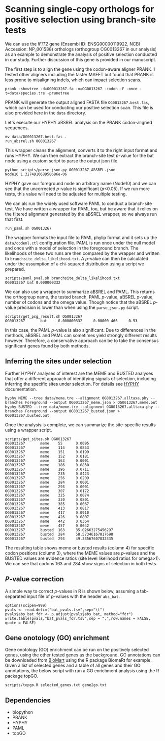 # Scanning single-copy orthologs for positive selection using branch-site tests

We can use the *IFIT2* gene (Ensembl ID: ENSG00000119922, NCBI Accession: NP_001538) orthologs (orthogroup OG0013267 in our analysis) as an example to demonstrate the analysis of positive selection conducted in our study. Further discussion of this gene is provided in our manuscript. 

The first step is to align the gene using the codon-aware aligner PRANK. I tested other aligners including the faster MAFFT but found that PRANK is less prone to misaligning indels, which can impact selection scans.

```
prank -showtree -d=OG0013267.fa -o=OG0013267 -codon -F -once -t=data/species.tre -prunetree
```

PRANK will generate the output aligned FASTA file `OG0013267.best.fas`, which can be used for conducting our positive selection scan. This file is also provided here in the `data` directory.

Let's execute our HYPHY aBSREL analysis on the PRANK codon-aligned sequences.

```
mv data/OG0013267.best.fas . 
run_absrel.sh OG0013267
```

This wrapper cleans the alignment, converts it to the right input format and runs HYPHY. We can then extract the branch-site test *p*-value for the bat node using a custom script to parse the output json file.
```
python scripts/parse_json.py OG0013267_ABSREL.json
Node10 1.327491068958686e-06
```
HYPHY gave our foreground node an arbitrary name (Node10) and we can see that the uncorrected *p*-value is significant (*p*<0.05). If we run more tests, this value will need to be adjusted for multiple testing.

We can als run the widely used software PAML to conduct a branch-site test. We have written a wrapper for PAML too, but be aware that it relies on the filtered alignment generated by the aBSREL wrapper, so we always run that first.

```
run_paml.sh OG0013267
```

The wrapper formats the input file to PAML phylip format and it sets up the `data/codeml.ctl` configuration file. PAML is run once under the null model and once with a model of selection in the foreground branch. The likelihoods of these two runs are then compared by the wrapper and written to `branchsite_delta_likelihood.txt`. A *p*-value can then be calculated under the assumption of a chi-squared distribution using a script we prepared.

```
scripts/paml_pval.sh branchsite_delta_likelihood.txt
OG0013267 bat 0.000000332
```

We can also use a wrapper to summarize aBSREL and PAML. This returns the orthogroup name, the tested branch, PAML *p*-value, aBSREL *p*-value, number of codons and the omega value. Though notice that the aBSREL *p*-value precision is lower than when using the `parse_json.py` script.

```
scripts/get_psg_result.sh OG0013267
OG0013267       bat     0.000000332     0.00000 466     0.53
```

In this case, the PAML *p*-value is also significant. Due to differences in the methods, aBSREL and PAML can sometimes yield strongly different results however. Therefore, a conservative approach can be to take the consensus significant genes found by both methods.

## Inferring the sites under selection

Further HYPHY analyses of interest are the MEME and BUSTED analyses that offer a different approach of identifying signals of selection, including inferring the specific sites under selection. For details see [HYPHY](http://hyphy.org/) documentation.

```
hyphy MEME --tree data/meme.tre --alignment OG0013267.alltaxa.phy --branches Foreground --output OG0013267_meme.json > OG0013267.meme.out
hyphy BUSTED --tree data/meme.tre --alignment OG0013267.alltaxa.phy --branches Foreground --output OG0013267_busted.json > OG0013267.busted.out
```

Once the analysis is complete, we can summarize the site-specific results using a wrapper script.

```
scripts/get_sites.sh OG0013267
OG0013267       meme    55      0.0095
OG0013267       meme    114     0.0853
OG0013267       meme    151     0.0199
OG0013267       meme    152     0.0181
OG0013267       meme    163     0.0001
OG0013267       meme    186     0.0830
OG0013267       meme    196     0.0711
OG0013267       meme    235     0.0423
OG0013267       meme    256     0.0209
OG0013267       meme    284     0.0001
OG0013267       meme    293     0.0001
OG0013267       meme    307     0.0172
OG0013267       meme    325     0.0074
OG0013267       meme    330     0.0801
OG0013267       meme    385     0.0067
OG0013267       meme    413     0.0817
OG0013267       meme    417     0.0910
OG0013267       meme    426     0.0807
OG0013267       meme    442     0.0364
OG0013267       meme    457     0.0042
OG0013267       busted  163     35.02663275456297
OG0013267       busted  284     58.57346167017698
OG0013267       busted  293     49.33567607832335
```

The resulting table shows meme or busted results (column 4) for specific codon positions (column 3), where the MEME values are *p*-values and the BUSTED values are evidence ratios (site level likelihood ratios for omega>1). We can see that codons 163 and 284 show signs of selection in both tests.

## *P*-value correction

A simple way to correct *p*-values in R is shown below, assuming a tab-separated input file of *p*-values with the header `abs_bat`.
```
options(scipen=999)
pvals <- read.delim("bat_pvals.tsv",sep="\t")
pvals$abs_bat_fdr <- p.adjust(pvals$abs_bat, method="fdr")
write.table(pvals,"bat_pvals_fdr.tsv",sep = ",",row.names = FALSE, quote = FALSE)
```

## Gene onotology (GO) enrichment

Gene onotology (GO) enrichment can be run on the positively selected genes, using the other tested genes as the background. GO annotations can be downloaded from [BioMart](http://useast.ensembl.org/info/data/biomart/index.html) using the R package BiomaRt for example. Given a list of selected genes and a table of all genes and their GO annotations, the below script with run a GO enrichment analysis using the R package topGO.
```
scripts/topgo.R selected_genes.txt gene2go.txt
```

## Dependencies

* biopython
* PRANK
* HYPHY
* PAML
* topGO
